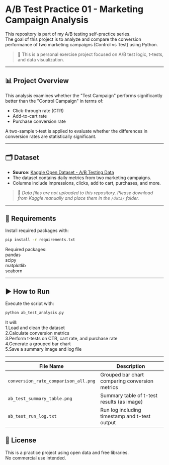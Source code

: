 # A/B Test Practice 01 - Marketing Campaign Analysis

This repository is part of my A/B testing self-practice series.  
The goal of this project is to analyze and compare the conversion performance of two marketing campaigns (Control vs Test) using Python.

> 📌 This is a personal exercise project focused on A/B test logic, t-tests, and data visualization.

---

## 📊 Project Overview

This analysis examines whether the "Test Campaign" performs significantly better than the "Control Campaign" in terms of:

- Click-through rate (CTR)
- Add-to-cart rate
- Purchase conversion rate

A two-sample t-test is applied to evaluate whether the differences in conversion rates are statistically significant.

---

## 🗂️ Dataset

- **Source**: [Kaggle Open Dataset - A/B Testing Data](https://www.kaggle.com/datasets/amirmotefaker/ab-testing-dataset/data)
- The dataset contains daily metrics from two marketing campaigns.
- Columns include impressions, clicks, add to cart, purchases, and more.

> 📌 *Data files are not uploaded to this repository. Please download from Kaggle manually and place them in the `/data/` folder.*

---

## 🧰 Requirements

Install required packages with:

```bash
pip install -r requirements.txt
```
Required packages:  
pandas  
scipy  
matplotlib  
seaborn  

---

## ▶️ How to Run
Execute the script with:

```bash
python ab_test_analysis.py
```
It will:  
1.Load and clean the dataset  
2.Calculate conversion metrics  
3.Perform t-tests on CTR, cart rate, and purchase rate  
4.Generate a grouped bar chart  
5.Save a summary image and log file  

---

| File Name                            | Description                                    |
| ------------------------------------ | ---------------------------------------------- |
| `conversion_rate_comparison_all.png` | Grouped bar chart comparing conversion metrics |
| `ab_test_summary_table.png`          | Summary table of t-test results (as image)     |
| `ab_test_run_log.txt`                | Run log including timestamp and t-test output  |

## 📌 License
This is a practice project using open data and free libraries.  
No commercial use intended.  
